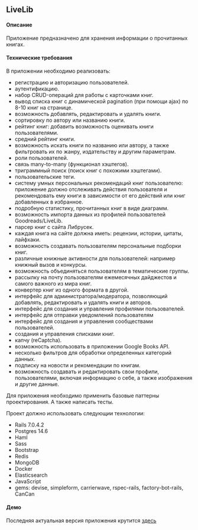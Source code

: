 ## LiveLib

#### Описание
Приложение предназначено для хранения информации о прочитанных книгах.

#### Технические требования
В приложении необходимо реализовать:
- регистрацию и авторизацию пользователей.
- аутентификацию.
- набор CRUD-операций для работы с карточками книг.
- вывод списка книг с динамической pagination (при помощи ajax) по 8-10 книг на странице.
- возможность добавлять, редактировать и удалять книги.
- сортировку по автору или названию книги.
- рейтинг книг: добавить возможность оценивать книги пользователями.
- средний рейтинг книги.
- возможность искать книги по названию или автору, а также фильтровать их по жанру, издательству и другим параметрам.
- роли пользователей.
- связь many-to-many (функционал хэштегов).
- триграммный поиск (поиск книг с похожими хэштегами).
- пользовательские теги.
- систему умных персональных рекомендаций книг пользователю: приложение должно отслеживать действия пользователя 
  и рекомендовать ему книги в зависимости от его действий или книг добавленных в избранное.
- подробную статистику, прочитанных книг в виде диаграмм.
- возможность импорта данных из профилей пользователей Goodreads/LiveLib.
- парсер книг с сайта Либрусек.
- каждая книга на сайте должна иметь: рецензии, истории, цитаты, лайфхаки.
- возможность создавать пользователям персональные подборки книг.
- различные книжные активности для пользователей: например книжный вызов и конкурсы. 
- возможность объединяться пользователям в тематические группы.
- рассылку на почту пользователям ежемесячных дайджестов и самого важного из мира книг.
- конвертер книг из одного формата в другой.
- интерфейс для администратора/модератора, позволяющий добавлять, редактировать и удалять книги и авторов.
- интерфейс для создания и управления профилями пользователей.
- интерфейс для отправки уведомлений пользователям
- интерфейс для создания и управления сообществами пользователей.
- создания и управления списками книг.
- капчу (reCaptcha).
- возможность использовать в приложении Google Books API.
- несколько фильтров для обработки определенных категорий данных.
- подписку на новости и рекомендации по книгам.
- возможность создавать и редактировать свои профили, пользователями, включая информацию о себе, а также изображения и другие данные.

Для приложения необходимо применить базовые паттерны проектирования. А также написать тесты.

Проект должно использовать следующии технологии:
- Rails 7.0.4.2
- Postgres 14.6
- Haml
- Sass
- Bootstrap
- Redis
- MongoDB
- Docker
- Elasticsearch
- JavaScript
- gems: devise, simpleform, carrierwave, rspec-rails, factory-bot-rails, CanCan 

#### Демо
Последняя актуальная версия приложения крутится [здесь](https://example.com/)
